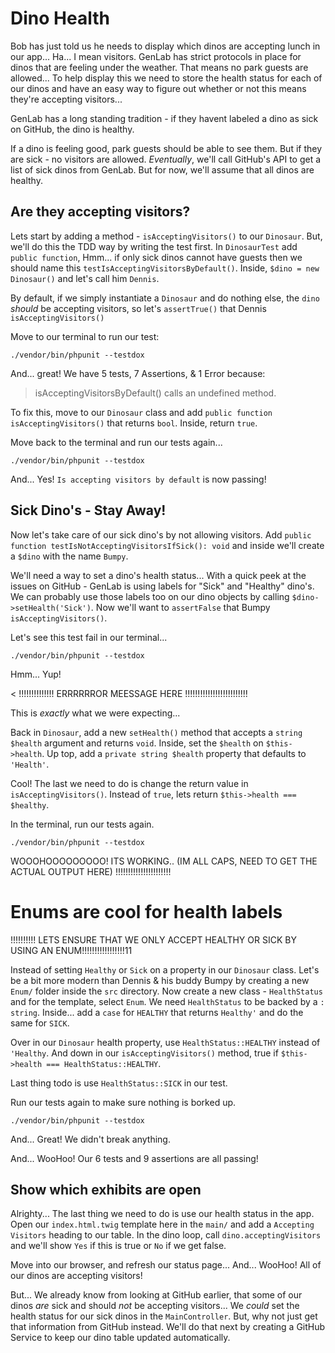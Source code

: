 # Dino Health

Bob has just told us he needs to display which dinos are accepting lunch in our
app... Ha... I mean visitors. GenLab has strict protocols in place for dinos that
are feeling under the weather. That means no park guests are allowed... To help 
display this we need to store the health status for each of our dinos and have 
an easy way to figure out whether or not this means they're accepting visitors...

GenLab has a long standing tradition - if they havent labeled a dino as sick on
GitHub, the dino is healthy.

If a dino is feeling good, park guests should be able
to see them. But if they are sick - no visitors are allowed. *Eventually*, we'll
call GitHub's API to get a list of sick dinos from GenLab. But for now, we'll 
assume that all dinos are healthy.

## Are they accepting visitors?

Lets start by adding a method - `isAcceptingVisitors()` to our `Dinosaur`. But,
we'll do this the TDD way by writing the test first. In `DinosaurTest` add
`public function`, Hmm... if only sick dinos cannot have guests then we should name
this `testIsAcceptingVisitorsByDefault()`. Inside, `$dino = new Dinosaur()`
and let's call him `Dennis`.

By default, if we simply instantiate a `Dinosaur` and do nothing else, the `dino`
*should* be accepting visitors, so let's `assertTrue()` that Dennis `isAcceptingVisitors()`

Move to our terminal to run our test:

```terminal
./vendor/bin/phpunit --testdox
```

And... great! We have 5 tests, 7 Assertions, & 1 Error because:

> isAcceptingVisitorsByDefault() calls an undefined method.

To fix this, move to our `Dinosaur` class and add
`public function isAcceptingVisitors()` that returns `bool`. Inside, return `true`.

Move back to the terminal and run our tests again...

```terminal-silent
./vendor/bin/phpunit --testdox

```

And... Yes! `Is accepting visitors by default` is now passing!

## Sick Dino's - Stay Away!

Now let's take care of our sick dino's by not allowing visitors. Add
`public function testIsNotAcceptingVisitorsIfSick(): void` and
inside we'll create a `$dino` with the name `Bumpy`. 

We'll need a way to set a dino's health status... With a quick peek at the issues
on GitHub - GenLab is using labels for "Sick" and
"Healthy" dino's. We can probably use those labels too on our dino objects by
calling `$dino->setHealth('Sick')`. Now we'll want to `assertFalse` that Bumpy
`isAcceptingVisitors()`.

Let's see this test fail in our terminal...

```terminal-silent
./vendor/bin/phpunit --testdox
```

Hmm... Yup!

< !!!!!!!!!!!!!! ERRRRRROR MEESSAGE HERE !!!!!!!!!!!!!!!!!!!!!!!!!

This is *exactly* what we were expecting...

Back in `Dinosaur`, add a new `setHealth()` method that accepts a `string $health`
argument and returns `void`. Inside, set the `$health` on `$this->health`. Up top,
add a `private string $health` property that defaults to `'Health'`.

Cool! The last we need to do is change the return value in `isAcceptingVisitors()`.
Instead of `true`, lets return `$this->health === $healthy`.

In the terminal, run our tests again.

```terminal-silent
./vendor/bin/phpunit --testdox
```

WOOOHOOOOOOOOO! ITS WORKING.. (IM ALL CAPS, NEED TO GET THE ACTUAL OUTPUT HERE) !!!!!!!!!!!!!!!!!!!!!!

# Enums are cool for health labels

!!!!!!!!!! LETS ENSURE THAT WE ONLY ACCEPT HEALTHY OR SICK BY USING AN ENUM!!!!!!!!!!!!!!!!!11


Instead of setting `Healthy` or `Sick` on a property in our `Dinosaur` class. Let's
be a bit more modern than Dennis & his buddy Bumpy by creating a new `Enum/` folder
inside the `src` directory. Now create a new class - `HealthStatus` and for the 
template, select `Enum`. We need `HealthStatus` to be backed by a `: string`. 
Inside... add a `case` for `HEALTHY` that returns `Healthy'` and do the same for
`SICK`.

Over in our `Dinosaur` health property, use `HealthStatus::HEALTHY` instead of
`'Healthy`. And down in our `isAcceptingVisitors()`
method, true if `$this->health === HealthStatus::HEALTHY`.

Last thing todo is use `HealthStatus::SICK` in our test.

Run our tests again to make sure nothing is borked up.

```terminal-silent
./vendor/bin/phpunit --testdox
```

And... Great! We didn't break anything.

And... WooHoo! Our 6 tests and 9 assertions are all passing!

## Show which exhibits are open

Alrighty... The last thing we need to do is use our health status in the app. Open
our `index.html.twig` template here in the `main/` and add a `Accepting Visitors`
heading to our table. In the dino loop, call `dino.acceptingVisitors` and we'll
show `Yes` if this is true or `No` if we get false.


Move into our browser, and refresh our status page... And... WooHoo! All
of our dinos are accepting visitors!

But... We already know from looking at GitHub earlier, that some of our dinos 
*are* sick and should *not* be accepting visitors... We *could* set the health 
status for our sick dinos in the `MainController`. But, why not just get that 
information from GitHub instead. We'll do that next by creating a GitHub Service
to keep our dino table updated automatically.
